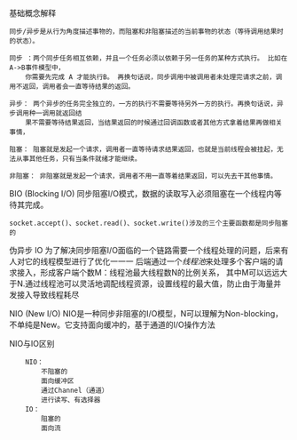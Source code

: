 基础概念解释
    
    同步/异步是从行为角度描述事物的，而阻塞和非阻塞描述的当前事物的状态（等待调用结果时的状态）。
    
    同步 ：两个同步任务相互依赖，并且一个任务必须以依赖于另一任务的某种方式执行。 比如在A->B事件模型中，
        你需要先完成 A 才能执行B。 再换句话说，同步调用中被调用者未处理完请求之前，调用不返回，调用者会一直等待结果的返回。
    
    异步： 两个异步的任务完全独立的，一方的执行不需要等待另外一方的执行。再换句话说，异步调用种一调用就返回结
        果不需要等待结果返回，当结果返回的时候通过回调函数或者其他方式拿着结果再做相关事情，
    
    阻塞： 阻塞就是发起一个请求，调用者一直等待请求结果返回，也就是当前线程会被挂起，无法从事其他任务，只有当条件就绪才能继续。
    
    非阻塞： 非阻塞就是发起一个请求，调用者不用一直等着结果返回，可以先去干其他事情。

BIO (Blocking I/O)
    同步阻塞I/O模式，数据的读取写入必须阻塞在一个线程内等待其完成。
    
    socket.accept()、socket.read()、socket.write()涉及的三个主要函数都是同步阻塞的

伪异步 IO
    为了解决同步阻塞I/O面临的一个链路需要一个线程处理的问题，后来有人对它的线程模型进行了优化一一一
    后端通过一个*线程池*来处理多个客户端的请求接入，形成客户端个数M：线程池最大线程数N的比例关系，
    其中M可以远远大于N.通过线程池可以灵活地调配线程资源，设置线程的最大值，防止由于海量并发接入导致线程耗尽
    
NIO (New I/O)
       NIO是一种同步非阻塞的I/O模型，N可以理解为Non-blocking，不单纯是New。它支持面向缓冲的，基于通道的I/O操作方法
       
   NIO与IO区别
   
        NIO：
            不阻塞的
            面向缓冲区
            通过Channel（通道） 
            进行读写、有选择器
        IO：
            阻塞的
            面向流